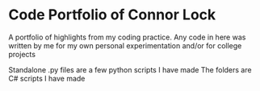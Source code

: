 # Code Portfolio of Connor Lock
A portfolio of highlights from my coding practice.
Any code in here was written by me for my own personal experimentation and/or for college projects


Standalone .py files are a few python scripts I have made
The folders are C# scripts I have made
